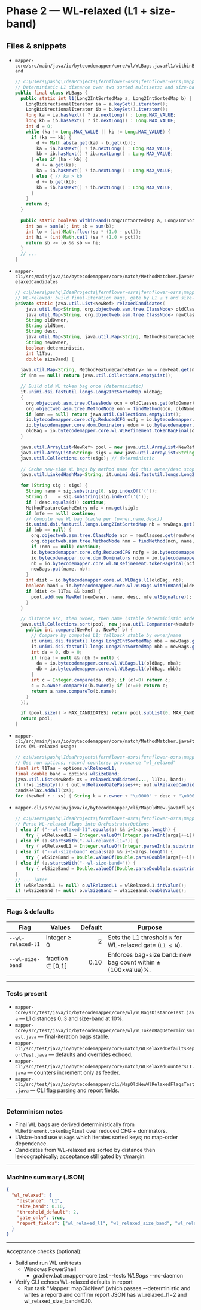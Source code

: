 # Phase 2 — WL-relaxed (L1 + size-band)

## Files & snippets

* `mapper-core/src/main/java/io/bytecodemapper/core/wl/WLBags.java#l1/withinBand`

  ```java
  // c:\Users\pashq\IdeaProjects\fernflower-osrs\fernflower-osrs\mapper-core\src\main\java\io\bytecodemapper\core\wl\WLBags.java
  // Deterministic L1 distance over two sorted multisets; and size-band gate
  public final class WLBags {
    public static int l1(Long2IntSortedMap a, Long2IntSortedMap b) {
      LongBidirectionalIterator ia = a.keySet().iterator();
      LongBidirectionalIterator ib = b.keySet().iterator();
      long ka = ia.hasNext() ? ia.nextLong() : Long.MAX_VALUE;
      long kb = ib.hasNext() ? ib.nextLong() : Long.MAX_VALUE;
      int d = 0;
      while (ka != Long.MAX_VALUE || kb != Long.MAX_VALUE) {
        if (ka == kb) {
          d += Math.abs(a.get(ka) - b.get(kb));
          ka = ia.hasNext() ? ia.nextLong() : Long.MAX_VALUE;
          kb = ib.hasNext() ? ib.nextLong() : Long.MAX_VALUE;
        } else if (ka < kb) {
          d += a.get(ka);
          ka = ia.hasNext() ? ia.nextLong() : Long.MAX_VALUE;
        } else { // ka > kb
          d += b.get(kb);
          kb = ib.hasNext() ? ib.nextLong() : Long.MAX_VALUE;
        }
      }
      return d;
    }

    public static boolean withinBand(Long2IntSortedMap a, Long2IntSortedMap b, double pct) {
      int sa = sum(a); int sb = sum(b);
      int lo = (int)Math.floor(sa * (1.0 - pct));
      int hi = (int)Math.ceil (sa * (1.0 + pct));
      return sb >= lo && sb <= hi;
    }
    // ...
  }
  ```

* `mapper-cli/src/main/java/io/bytecodemapper/core/match/MethodMatcher.java#relaxedCandidates`

  ```java
  // c:\Users\pashq\IdeaProjects\fernflower-osrs\fernflower-osrs\mapper-cli\src\main\java\io\bytecodemapper\core\match\MethodMatcher.java
  // WL-relaxed: build final-iteration bags, gate by L1 ≤ τ and size-band, sort by (L1, owner, name)
  private static java.util.List<NewRef> relaxedCandidates(
      java.util.Map<String, org.objectweb.asm.tree.ClassNode> oldClasses,
      java.util.Map<String, org.objectweb.asm.tree.ClassNode> newClasses,
      String oldOwner,
      String oldName,
      String desc,
      java.util.Map<String, java.util.Map<String, MethodFeatureCacheEntry>> newFeat,
      String newOwner,
      boolean deterministic,
      int l1Tau,
      double sizeBand) {

    java.util.Map<String, MethodFeatureCacheEntry> nm = newFeat.get(newOwner);
    if (nm == null) return java.util.Collections.emptyList();

    // Build old WL token bag once (deterministic)
    it.unimi.dsi.fastutil.longs.Long2IntSortedMap oldBag;
    {
      org.objectweb.asm.tree.ClassNode ocn = oldClasses.get(oldOwner);
      org.objectweb.asm.tree.MethodNode omn = findMethod(ocn, oldName, desc);
      if (omn == null) return java.util.Collections.emptyList();
      io.bytecodemapper.core.cfg.ReducedCFG ocfg = io.bytecodemapper.core.cfg.ReducedCFG.build(omn);
      io.bytecodemapper.core.dom.Dominators odom = io.bytecodemapper.core.dom.Dominators.compute(ocfg);
      oldBag = io.bytecodemapper.core.wl.WLRefinement.tokenBagFinal(ocfg, odom, WL_K);
    }

    java.util.ArrayList<NewRef> pool = new java.util.ArrayList<NewRef>();
    java.util.ArrayList<String> sigs = new java.util.ArrayList<String>(nm.keySet());
    java.util.Collections.sort(sigs); // deterministic

    // Cache new-side WL bags by method name for this owner/desc scope
    java.util.LinkedHashMap<String, it.unimi.dsi.fastutil.longs.Long2IntSortedMap> newBags = new java.util.LinkedHashMap<String, it.unimi.dsi.fastutil.longs.Long2IntSortedMap>();

    for (String sig : sigs) {
      String name = sig.substring(0, sig.indexOf('('));
      String d    = sig.substring(sig.indexOf('('));
      if (!desc.equals(d)) continue;
      MethodFeatureCacheEntry mfe = nm.get(sig);
      if (mfe == null) continue;
      // Compute new WL bag (cache per (owner,name,desc))
      it.unimi.dsi.fastutil.longs.Long2IntSortedMap nb = newBags.get(name);
      if (nb == null) {
        org.objectweb.asm.tree.ClassNode ncn = newClasses.get(newOwner);
        org.objectweb.asm.tree.MethodNode nmn = findMethod(ncn, name, desc);
        if (nmn == null) continue;
        io.bytecodemapper.core.cfg.ReducedCFG ncfg = io.bytecodemapper.core.cfg.ReducedCFG.build(nmn);
        io.bytecodemapper.core.dom.Dominators ndom = io.bytecodemapper.core.dom.Dominators.compute(ncfg);
        nb = io.bytecodemapper.core.wl.WLRefinement.tokenBagFinal(ncfg, ndom, WL_K);
        newBags.put(name, nb);
      }
      int dist = io.bytecodemapper.core.wl.WLBags.l1(oldBag, nb);
      boolean band = io.bytecodemapper.core.wl.WLBags.withinBand(oldBag, nb, sizeBand);
      if (dist <= l1Tau && band) {
        pool.add(new NewRef(newOwner, name, desc, mfe.wlSignature));
      }
    }

    // distance asc, then owner, then name (stable deterministic order)
    java.util.Collections.sort(pool, new java.util.Comparator<NewRef>() {
      public int compare(NewRef a, NewRef b) {
        // Compare by computed L1; fallback stable by owner/name
        it.unimi.dsi.fastutil.longs.Long2IntSortedMap nba = newBags.get(a.name);
        it.unimi.dsi.fastutil.longs.Long2IntSortedMap nbb = newBags.get(b.name);
        int da = 0, db = 0;
        if (nba != null && nbb != null) {
          da = io.bytecodemapper.core.wl.WLBags.l1(oldBag, nba);
          db = io.bytecodemapper.core.wl.WLBags.l1(oldBag, nbb);
        }
        int c = Integer.compare(da, db); if (c!=0) return c;
        c = a.owner.compareTo(b.owner); if (c!=0) return c;
        return a.name.compareTo(b.name);
      }
    });

    if (pool.size() > MAX_CANDIDATES) return pool.subList(0, MAX_CANDIDATES);
    return pool;
  }
  ```

* `mapper-cli/src/main/java/io/bytecodemapper/core/match/MethodMatcher.java#tiers (WL-relaxed usage)`

  ```java
  // c:\Users\pashq\IdeaProjects\fernflower-osrs\fernflower-osrs\mapper-cli\src\main\java\io\bytecodemapper\core\match\MethodMatcher.java
  // Use run options; record counters; provenance "wl_relaxed"
  final int l1Tau = options.wlRelaxedL1;
  final double band = options.wlSizeBand;
  java.util.List<NewRef> xs = relaxedCandidates(..., l1Tau, band);
  if (!xs.isEmpty()) { out.wlRelaxedGatePasses++; out.wlRelaxedCandidates += xs.size(); }
  candsRelax.addAll(xs);
  for (NewRef r : xs) { String k = r.owner + "\u0000" + desc + "\u0000" + r.name; if (!candProv.containsKey(k)) candProv.put(k, "wl_relaxed"); }
  ```

* `mapper-cli/src/main/java/io/bytecodemapper/cli/MapOldNew.java#flags`

  ```java
  // c:\Users\pashq\IdeaProjects\fernflower-osrs\fernflower-osrs\mapper-cli\src\main\java\io\bytecodemapper\cli\MapOldNew.java
  // Parse WL-relaxed flags into OrchestratorOptions
  } else if ("--wl-relaxed-l1".equals(a) && i+1<args.length) {
      try { wlRelaxedL1 = Integer.valueOf(Integer.parseInt(args[++i])); } catch (NumberFormatException ignore) {}
  } else if (a.startsWith("--wl-relaxed-l1=")) {
      try { wlRelaxedL1 = Integer.valueOf(Integer.parseInt(a.substring("--wl-relaxed-l1=".length()))); } catch (NumberFormatException ignore) {}
  } else if ("--wl-size-band".equals(a) && i+1<args.length) {
      try { wlSizeBand = Double.valueOf(Double.parseDouble(args[++i])); } catch (NumberFormatException ignore) {}
  } else if (a.startsWith("--wl-size-band=")) {
      try { wlSizeBand = Double.valueOf(Double.parseDouble(a.substring("--wl-size-band=".length()))); } catch (NumberFormatException ignore) {}
  }
  // ... later
  if (wlRelaxedL1 != null) o.wlRelaxedL1 = wlRelaxedL1.intValue();
  if (wlSizeBand != null) o.wlSizeBand = wlSizeBand.doubleValue();
  ```

---

### Flags & defaults

| Flag              | Values            |  Default | Purpose                                                     |
| ----------------- | ----------------- | -------: | ----------------------------------------------------------- |
| `--wl-relaxed-l1` | integer ≥ 0       |    2     | Sets the L1 threshold `N` for WL-relaxed gate (`L1 ≤ N`).   |
| `--wl-size-band`  | fraction ∈ [0,1]  |    0.10  | Enforces bag-size band: new bag count within ±(100×value)%. |

---

### Tests present

* `mapper-core/src/test/java/io/bytecodemapper/core/wl/WLBagsDistanceTest.java` — L1 distances 0..3 and size-band at 10%.
* `mapper-core/src/test/java/io/bytecodemapper/core/wl/WLTokenBagDeterminismTest.java` — final-iteration bags stable.
* `mapper-cli/src/test/java/io/bytecodemapper/core/match/WLRelaxedDefaultsReportTest.java` — defaults and overrides echoed.
* `mapper-cli/src/test/java/io/bytecodemapper/core/match/WLRelaxedCountersIT.java` — counters increment only as feeder.
* `mapper-cli/src/test/java/io/bytecodemapper/cli/MapOldNewWlRelaxedFlagsTest.java` — CLI flag parsing and report fields.

---

### Determinism notes

* Final WL bags are derived deterministically from `WLRefinement.tokenBagFinal` over reduced CFG + dominators.
* L1/size-band use `WLBags` which iterates sorted keys; no map-order dependence.
* Candidates from WL-relaxed are sorted by distance then lexicographically; acceptance still gated by τ/margin.

---

### Machine summary (JSON)

```json
{
  "wl_relaxed": {
    "distance": "L1",
    "size_band": 0.10,
    "threshold_default": 2,
    "gate_only": true,
    "report_fields": ["wl_relaxed_l1", "wl_relaxed_size_band", "wl_relaxed_gate_passes", "wl_relaxed_candidates"]
  }
}
```

---

Acceptance checks (optional):

* Build and run WL unit tests
  * Windows PowerShell
    * gradlew.bat :mapper-core:test --tests *WLBags* --no-daemon
* Verify CLI echoes WL-relaxed defaults in report
  * Run task "Mapper: mapOldNew" (which passes --deterministic and writes a report) and confirm report JSON has wl_relaxed_l1=2 and wl_relaxed_size_band=0.10.
